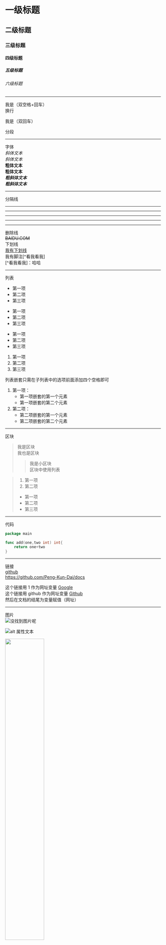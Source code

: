 # 一级标题
## 二级标题
### 三级标题
#### 四级标题
##### 五级标题
###### 六级标题
***  
我是（双空格+回车）  
换行

我是（双回车）

分段
***  
字体  
*斜体文本*  
_斜体文本_  
**粗体文本**  
__粗体文本__  
***粗斜体文本***  
___粗斜体文本___
***  

分隔线
***  
* * *  
*****  
- - -  
----------  


删除线  
~~BAIDU.COM~~  
下划线  
<u>我有下划线</u>  
我有脚注[^看我看我]  
[^看我看我]：哈哈
***

列表  
* 第一项
* 第二项
* 第三项

+ 第一项
+ 第二项
+ 第三项


- 第一项
- 第二项
- 第三项

1. 第一项
2. 第二项
3. 第三项

列表嵌套只需在子列表中的选项前面添加四个空格即可
1. 第一项：
    + 第一项嵌套的第一个元素
    - 第一项嵌套的第二个元素
2. 第二项：
    * 第二项嵌套的第一个元素
    - 第二项嵌套的第二个元素
    
***
区块  
> 我是区块  
> 我也是区块
>> 我是小区块  
> 区块中使用列表

> 1. 第一项
> 2. 第二项
> + 第一项
> + 第二项
> + 第三项
***

代码  
```go
package main

func add(one,two int) int{
    return one+two
}
```
***
链接  
[github](https://github.com/Peng-Kun-Dai/docs)  
<https://github.com/Peng-Kun-Dai/docs>  

这个链接用 1 作为网址变量 [Google][1]  
这个链接用 github 作为网址变量 [Github][github]  
然后在文档的结尾为变量赋值（网址）  

  [1]: http://www.google.com/
  [github]: https://github.com/Peng-Kun-Dai/docs

***
图片  
![没找到图片呢](图片地址)

![alt 属性文本](图片地址 "可选标题")

<img src="http://static.runoob.com/images/runoob-logo.png" width="50%">

***
表格  

| 左对齐 | 右对齐 | 居中对齐 |
| :-----| ----: | :----: |
| 单元格 | 单元格 | 单元格 |
| 单元格 | 单元格 | 单元格 |

***
特殊  
使用 <kbd>Ctrl</kbd>+<kbd>Alt</kbd>+<kbd>Del</kbd> 重启电脑  
**文本加粗**   
\*\* 正常显示星号 \*\*  
Markdown 支持以下这些符号前面加上反斜杠来帮助插入普通的符号：  
\   反斜线  
`   反引号  
*   星号  
_   下划线  
{}  花括号  
[]  方括号  
()  小括号  
#   井字号  
+   加号  
-   减号  
.   英文句点  
!   感叹号  













